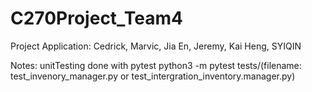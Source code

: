 # C270Project_Team4
Project Application: Cedrick, Marvic, Jia En, Jeremy, Kai Heng, SYIQIN

Notes:
unitTesting done with pytest
python3 -m pytest tests/(filename: test_invenory_manager.py or test_intergration_inventory.manager.py)
